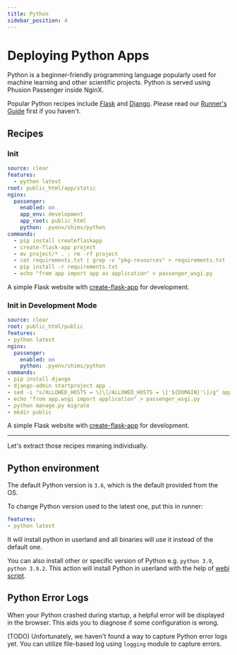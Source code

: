 ```yaml
---
title: Python
sidebar_position: 4
---
```


# Deploying Python Apps

Python is a beginner-friendly programming language popularly used for machine learning and other scientific projects. Python is served using Phusion Passenger inside NginX.

Popular Python recipes include [Flask](https://flask.palletsprojects.com/) and [Django](https://www.djangoproject.com/). Please read our [Runner's Guide](../features/runner.md) first if you haven't.

## Recipes

<Tabs>
  <TabItem value="flask" label="Flask" default>

### Init

```yaml
source: clear
features:
  - python latest
root: public_html/app/static
nginx:
  passenger:
    enabled: on
    app_env: development
    app_root: public_html
    python: .pyenv/shims/python
commands:
  - pip install createflaskapp
  - create-flask-app project
  - mv project/* . ; rm -rf project
  - cat requirements.txt | grep -v "pkg-resources" > requirements.txt || true
  - pip install -r requirements.txt
  - echo "from app import app as application" > passenger_wsgi.py
```

A simple Flask website with [create-flask-app](https://github.com/isakal/create-flask-app) for development.

  </TabItem>
  <TabItem value="django" label="Django" default>

### Init in Development Mode

```yaml
source: clear
root: public_html/public
features:
- python latest
nginx:
  passenger:
    enabled: on
    python: .pyenv/shims/python
commands:
- pip install django
- django-admin startproject app .
- sed -i "s/ALLOWED_HOSTS = \[\]/ALLOWED_HOSTS = \['${DOMAIN}'\]/g" app/settings.py
- echo "from app.wsgi import application" > passenger_wsgi.py
- python manage.py migrate 
- mkdir public
```

A simple Flask website with [create-flask-app](https://github.com/isakal/create-flask-app) for development.


  </TabItem>
</Tabs>

---


Let's extract those recipes meaning individually.

## Python environment

The default Python version is `3.6`, which is the default provided from the OS.

To change Python version used to the latest  one, put this in runner:

```yaml
features:
- python latest
```

It will install python in userland and all binaries will use it instead of the default one.

You can also install other or specific version of Python e.g. `python 3.9`,  `python 3.9.2`. This action will install Python in userland with the help of [webi script](https://webinstall.dev/python/).


## Python Error Logs

When your Python crashed during startup, a helpful error will be displayed in the browser. This aids you to diagnose if some configuration is wrong.

(TODO) Unfortunately, we haven't found a way to capture Python error logs yet. You can utilize file-based log using `logging` module to capture errors.

